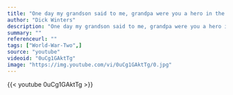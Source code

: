 ```yaml
---
title: "One day my grandson said to me, grandpa were you a hero in the war? And i said to him no I'm not a hero, but I have served in a company full of them."
author: "Dick Winters"
description: "One day my grandson said to me, grandpa were you a hero in the war? And i said to him no I'm not a hero, but I have served in a company full of them. - Dick Winters quotes from GetInspired365.com"
summary: ""
referenceurl: ""
tags: ["World-War-Two",]
source: "youtube"
videoid: "0uCg1GAktTg"
image: "https://img.youtube.com/vi/0uCg1GAktTg/0.jpg"
---
```


{{< youtube 0uCg1GAktTg >}}
